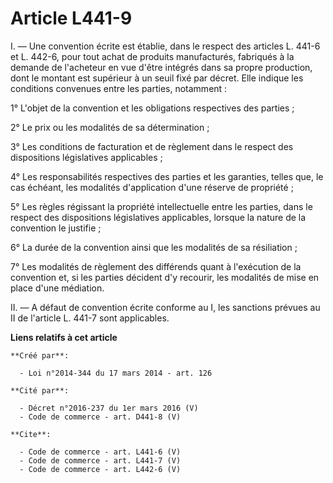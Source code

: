 # Article L441-9

I. ― Une convention écrite est établie, dans le respect des articles L. 441-6 et L. 442-6, pour tout achat de produits
manufacturés, fabriqués à la demande de l'acheteur en vue d'être intégrés dans sa propre production, dont le montant est
supérieur à un seuil fixé par décret. Elle indique les conditions convenues entre les parties, notamment : 

1° L'objet de la convention et les obligations respectives des parties ; 

2° Le prix ou les modalités de sa détermination ; 

3° Les conditions de facturation et de règlement dans le respect des dispositions législatives applicables ; 

4° Les responsabilités respectives des parties et les garanties, telles que, le cas échéant, les modalités d'application
d'une réserve de propriété ; 

5° Les règles régissant la propriété intellectuelle entre les parties, dans le respect des dispositions législatives
applicables, lorsque la nature de la convention le justifie ; 

6° La durée de la convention ainsi que les modalités de sa résiliation ; 

7° Les modalités de règlement des différends quant à l'exécution de la convention et, si les parties décident d'y recourir,
les modalités de mise en place d'une médiation. 

II. ― A défaut de convention écrite conforme au I, les sanctions prévues au II de l'article L. 441-7 sont applicables.

**Liens relatifs à cet article**

	**Créé par**:

	  - Loi n°2014-344 du 17 mars 2014 - art. 126

	**Cité par**:

	  - Décret n°2016-237 du 1er mars 2016 (V)
	  - Code de commerce - art. D441-8 (V)

	**Cite**:

	  - Code de commerce - art. L441-6 (V)
	  - Code de commerce - art. L441-7 (V)
	  - Code de commerce - art. L442-6 (V)
